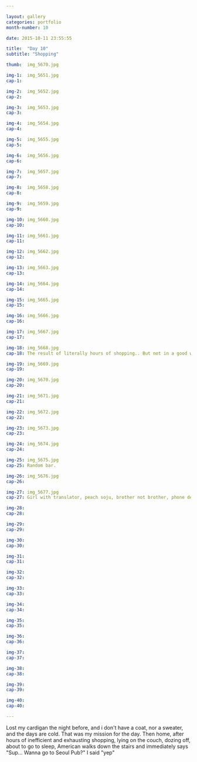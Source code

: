 ```yaml
---

layout: gallery
categories: portfolio
month-number: 10

date: 2015-10-11 23:55:55

title:  "Day 10"
subtitle: "Shopping"

thumb:	img_5670.jpg

img-1:	img_5651.jpg
cap-1:	

img-2:	img_5652.jpg
cap-2:	

img-3:	img_5653.jpg
cap-3: 	

img-4:	img_5654.jpg
cap-4:	

img-5:	img_5655.jpg
cap-5:	

img-6:	img_5656.jpg
cap-6:	

img-7:	img_5657.jpg
cap-7:	

img-8:	img_5658.jpg
cap-8:	

img-9:	img_5659.jpg
cap-9:	

img-10:	img_5660.jpg
cap-10:	

img-11:	img_5661.jpg
cap-11:	

img-12:	img_5662.jpg
cap-12:	

img-13:	img_5663.jpg
cap-13:	

img-14:	img_5664.jpg
cap-14:	

img-15:	img_5665.jpg
cap-15:	

img-16:	img_5666.jpg
cap-16:	

img-17:	img_5667.jpg
cap-17:	

img-18:	img_5668.jpg
cap-18:	The result of literally hours of shopping.. But not in a good way at all. I lost my cardigan the night before, and i have no coat or no other sweater so I needed something. Sizes are weird/small, and things are all so short. Stuff Not expensive, i was just picky. 

img-19:	img_5669.jpg
cap-19:	

img-20:	img_5670.jpg
cap-20:	

img-21:	img_5671.jpg
cap-21:	

img-22:	img_5672.jpg
cap-22:	

img-23:	img_5673.jpg
cap-23:	

img-24:	img_5674.jpg
cap-24:	

img-25:	img_5675.jpg
cap-25:	Random bar.

img-26:	img_5676.jpg
cap-26:	

img-27:	img_5677.jpg
cap-27:	Girl with translator, peach soju, brother not brother, phone dead, home, disappear. Lesson learnt-- sometimes too much talk, sometimes too much nice, sometimes too much not decide, sometimes too much pointless. 

img-28:	
cap-28:	

img-29:	
cap-29:	

img-30:	
cap-30:	

img-31:	
cap-31:	

img-32:	
cap-32:	

img-33:	
cap-33:	

img-34:	
cap-34:	

img-35:	
cap-35:	

img-36:	
cap-36:	

img-37:	
cap-37:	

img-38:	
cap-38:	

img-39:	
cap-39:	

img-40:	
cap-40:	

---
```


Lost my cardigan the night before, and i don't have a coat, nor a sweater, and the days are cold. That was my mission for the day. Then home, after hours of inefficient and exhausting shopping, lying on the couch, dozing off, about to go to sleep, American walks down the stairs and immediately says "Sup... Wanna go to Seoul Pub?" I said "yep"
